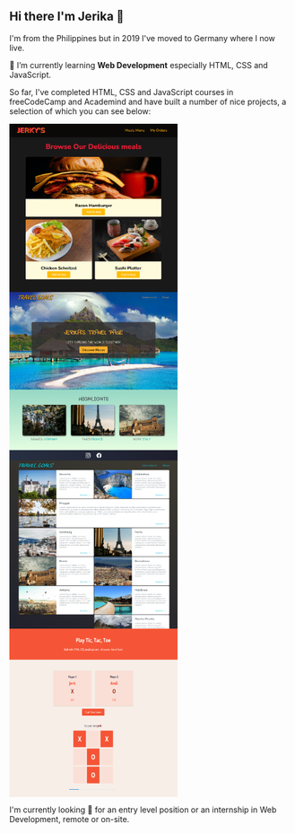 ## Hi there I'm Jerika 👋

I'm from the Philippines but in 2019 I've moved to Germany where I now live.

🌱 I’m currently learning **Web Development** especially HTML, CSS and JavaScript.

<!-- Things that interest me are -->

<!-- I enjoy ... -->

So far, I've completed HTML, CSS and JavaScript courses in freeCodeCamp and Academind and have built a number of nice projects, a selection of which you can see below:

<div style="display: grid; grid-template-column: 1fr 1fr; grid-template-rows: 1fr 1fr">
  <img src="web_food.png" width="300" height="300" alt="Web Food Page" style="display: inline" />
  <img src="travel_startpage.png" width="300" height="300" alt="Travel Page - Home Page" style="display: inline" />
  <img src="travel_destinations.png" width="300" height="300" alt="Travel Page - Destinations Page" style="display: inline" />
  <img src="tictactoe.png" width="300" height="300" alt="Tic Tac Toe" style="display: inline" />
</div>

I'm currently looking 👀 for an entry level position or an internship in Web Development, remote or on-site.

<!--
**jecaps/jecaps** is a ✨ _special_ ✨ repository because its `README.md` (this file) appears on your GitHub profile.

Here are some ideas to get you started:

- 🔭 I’m currently working on ...
- 🌱 I’m currently learning ...
- 👯 I’m looking to collaborate on ...
- 🤔 I’m looking for help with ...
- 💬 Ask me about ...
- 📫 How to reach me: ...
- 😄 Pronouns: ...
- ⚡ Fun fact: ...
-->
